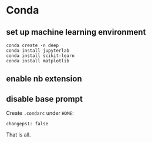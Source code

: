 # Conda


## set up machine learning environment

    conda create -n deep
    conda install jupyterlab
    conda install scikit-learn
    conda install matplotlib


## enable nb extension


## disable base prompt

Create `.condarc` under `HOME`:

    changeps1: false

That is all.

